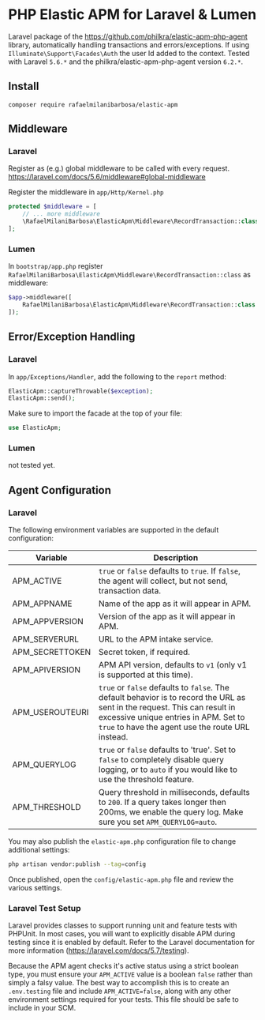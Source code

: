 # PHP Elastic APM for Laravel & Lumen
Laravel package of the https://github.com/philkra/elastic-apm-php-agent library, automatically handling transactions and errors/exceptions. If using `Illuminate\Support\Facades\Auth` the user Id added to the context.
Tested with Laravel `5.6.*` and the philkra/elastic-apm-php-agent version `6.2.*`.

## Install
```
composer require rafaelmilanibarbosa/elastic-apm
```

## Middleware
### Laravel
Register as (e.g.) global middleware to be called with every request. https://laravel.com/docs/5.6/middleware#global-middleware

Register the middleware in `app/Http/Kernel.php`
```php
protected $middleware = [
    // ... more middleware
    \RafaelMilaniBarbosa\ElasticApm\Middleware\RecordTransaction::class,
];
```

### Lumen
In `bootstrap/app.php` register `RafaelMilaniBarbosa\ElasticApm\Middleware\RecordTransaction::class` as middleware:
```php
$app->middleware([
    RafaelMilaniBarbosa\ElasticApm\Middleware\RecordTransaction::class
]);
```

## Error/Exception Handling

### Laravel

In `app/Exceptions/Handler`, add the following to the `report` method:

```php
ElasticApm::captureThrowable($exception);
ElasticApm::send();
```

Make sure to import the facade at the top of your file:

```php
use ElasticApm;
```

### Lumen
not tested yet.

## Agent Configuration

### Laravel

The following environment variables are supported in the default configuration:

| Variable         | Description |
|------------------|-------------|
|APM_ACTIVE        | `true` or `false` defaults to `true`. If `false`, the agent will collect, but not send, transaction data. |
|APM_APPNAME       | Name of the app as it will appear in APM. |
|APM_APPVERSION    | Version of the app as it will appear in APM. |
|APM_SERVERURL     | URL to the APM intake service. |
|APM_SECRETTOKEN   | Secret token, if required. |
|APM_APIVERSION    | APM API version, defaults to `v1` (only v1 is supported at this time). |
|APM_USEROUTEURI   | `true` or `false` defaults to `false`. The default behavior is to record the URL as sent in the request. This can result in excessive unique entries in APM. Set to `true` to have the agent use the route URL instead. |
|APM_QUERYLOG      | `true` or `false` defaults to 'true'. Set to `false` to completely disable query logging, or to `auto` if you would like to use the threshold feature. |
|APM_THRESHOLD     | Query threshold in milliseconds, defaults to `200`. If a query takes longer then 200ms, we enable the query log. Make sure you set `APM_QUERYLOG=auto`. |

You may also publish the `elastic-apm.php` configuration file to change additional settings:

```bash
php artisan vendor:publish --tag=config
```

Once published, open the `config/elastic-apm.php` file and review the various settings.

### Laravel Test Setup

Laravel provides classes to support running unit and feature tests with PHPUnit. In most cases, you will want to explicitly disable APM during testing since it is enabled by default. Refer to the Laravel documentation for more information (https://laravel.com/docs/5.7/testing).

Because the APM agent checks it's active status using a strict boolean type, you must ensure your `APM_ACTIVE` value is a boolean `false` rather than simply a falsy value. The best way to accomplish this is to create an `.env.testing` file and include `APM_ACTIVE=false`, along with any other environment settings required for your tests. This file should be safe to include in your SCM.
